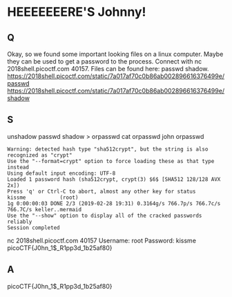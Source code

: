 
# HEEEEEEERE'S Johnny!

## Q

Okay, so we found some important looking files on a linux computer. Maybe they can be used to get a password to the process. Connect with nc 2018shell.picoctf.com 40157. Files can be found here: passwd shadow.
https://2018shell.picoctf.com/static/7a017af70c0b86ab002896616376499e/passwd
https://2018shell.picoctf.com/static/7a017af70c0b86ab002896616376499e/shadow


## S

unshadow passwd shadow > orpasswd
cat orpasswd
john orpasswd
```
Warning: detected hash type "sha512crypt", but the string is also recognized as "crypt"
Use the "--format=crypt" option to force loading these as that type instead
Using default input encoding: UTF-8
Loaded 1 password hash (sha512crypt, crypt(3) $6$ [SHA512 128/128 AVX 2x])
Press 'q' or Ctrl-C to abort, almost any other key for status
kissme           (root)
1g 0:00:00:03 DONE 2/3 (2019-02-28 19:31) 0.3164g/s 766.7p/s 766.7c/s 766.7C/s keller..mermaid
Use the "--show" option to display all of the cracked passwords reliably
Session completed

```

nc 2018shell.picoctf.com 40157
Username: root
Password: kissme
picoCTF{J0hn_1$_R1pp3d_1b25af80}


## A

picoCTF{J0hn_1$_R1pp3d_1b25af80}


